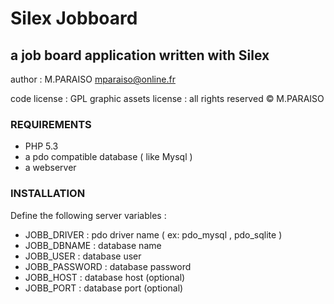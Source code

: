 Silex Jobboard
==============

a job board application written with Silex
------------------------------------------

author : M.PARAISO <mparaiso@online.fr>

code license : GPL
graphic assets license : all rights reserved &copy; M.PARAISO

### REQUIREMENTS

- PHP 5.3
- a pdo compatible database ( like Mysql )
- a webserver

### INSTALLATION

Define the following server variables :

+ JOBB_DRIVER : pdo driver name ( ex: pdo_mysql , pdo_sqlite )
+ JOBB_DBNAME : database name
+ JOBB_USER : database user
+ JOBB_PASSWORD : database password
+ JOBB_HOST : database host (optional)
+ JOBB_PORT : database port (optional)
